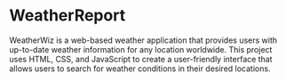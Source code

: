 # WeatherReport
WeatherWiz is a web-based weather application that provides users with up-to-date weather information for any location worldwide. This project uses HTML, CSS, and JavaScript to create a user-friendly interface that allows users to search for weather conditions in their desired locations.
